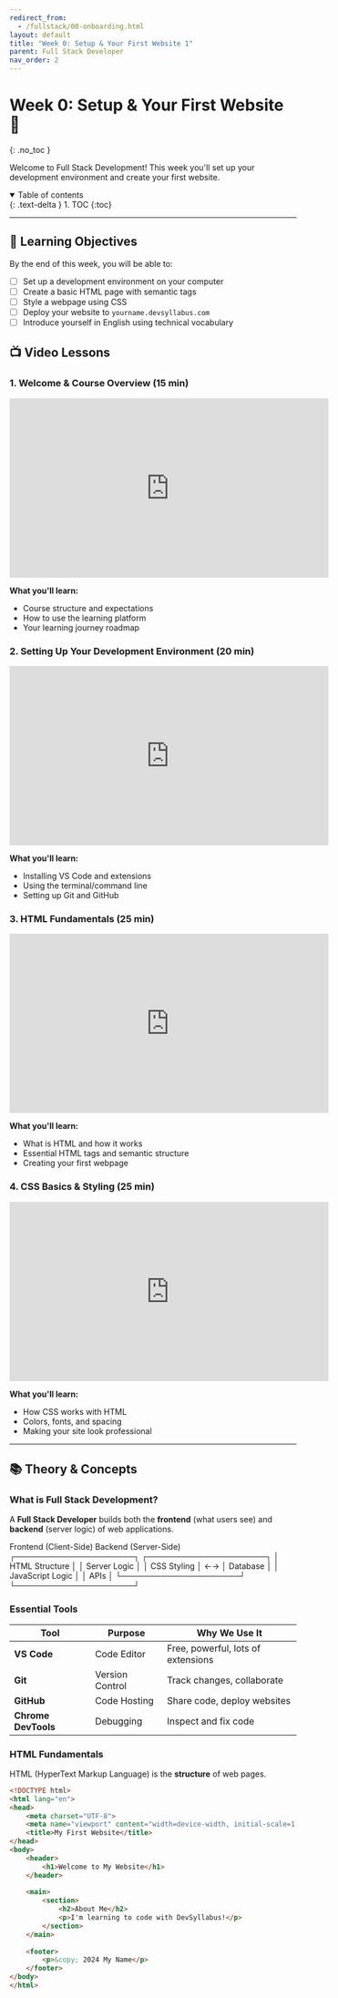 ```yaml
---
redirect_from:
  - /fullstack/00-onboarding.html
layout: default
title: "Week 0: Setup & Your First Website 1"
parent: Full Stack Developer
nav_order: 2
---
```


# Week 0: Setup & Your First Website 🌱
{: .no_toc }

Welcome to Full Stack Development! This week you'll set up your development environment and create your first website.

<details open markdown="block">
  <summary>
    Table of contents
  </summary>
  {: .text-delta }
1. TOC
{:toc}
</details>

---

## 🎯 Learning Objectives

By the end of this week, you will be able to:
- [ ] Set up a development environment on your computer
- [ ] Create a basic HTML page with semantic tags
- [ ] Style a webpage using CSS
- [ ] Deploy your website to `yourname.devsyllabus.com`
- [ ] Introduce yourself in English using technical vocabulary

## 📺 Video Lessons

### 1. Welcome & Course Overview (15 min)
<iframe width="560" height="315" src="https://www.youtube.com/embed/VIDEO_ID_WEEK0_INTRO" title="Full Stack Week 0 - Introduction" frameborder="0" allowfullscreen></iframe>

**What you'll learn:**
- Course structure and expectations
- How to use the learning platform
- Your learning journey roadmap

### 2. Setting Up Your Development Environment (20 min)
<iframe width="560" height="315" src="https://www.youtube.com/embed/VIDEO_ID_SETUP" title="Development Environment Setup" frameborder="0" allowfullscreen></iframe>

**What you'll learn:**
- Installing VS Code and extensions
- Using the terminal/command line
- Setting up Git and GitHub

### 3. HTML Fundamentals (25 min)
<iframe width="560" height="315" src="https://www.youtube.com/embed/VIDEO_ID_HTML" title="HTML Fundamentals" frameborder="0" allowfullscreen></iframe>

**What you'll learn:**
- What is HTML and how it works
- Essential HTML tags and semantic structure
- Creating your first webpage

### 4. CSS Basics & Styling (25 min)
<iframe width="560" height="315" src="https://www.youtube.com/embed/VIDEO_ID_CSS" title="CSS Basics" frameborder="0" allowfullscreen></iframe>

**What you'll learn:**
- How CSS works with HTML
- Colors, fonts, and spacing
- Making your site look professional

---

## 📚 Theory & Concepts

### What is Full Stack Development?

A **Full Stack Developer** builds both the **frontend** (what users see) and **backend** (server logic) of web applications.

Frontend (Client-Side)          Backend (Server-Side)
┌─────────────────────┐        ┌─────────────────────┐
│   HTML Structure    │        │   Server Logic      │
│   CSS Styling       │   ←→   │   Database          │
│   JavaScript Logic  │        │   APIs              │
└─────────────────────┘        └─────────────────────┘

### Essential Tools

| Tool | Purpose | Why We Use It |
|------|---------|---------------|
| **VS Code** | Code Editor | Free, powerful, lots of extensions |
| **Git** | Version Control | Track changes, collaborate |
| **GitHub** | Code Hosting | Share code, deploy websites |
| **Chrome DevTools** | Debugging | Inspect and fix code |

### HTML Fundamentals

HTML (HyperText Markup Language) is the **structure** of web pages.
```html
<!DOCTYPE html>
<html lang="en">
<head>
    <meta charset="UTF-8">
    <meta name="viewport" content="width=device-width, initial-scale=1.0">
    <title>My First Website</title>
</head>
<body>
    <header>
        <h1>Welcome to My Website</h1>
    </header>
    
    <main>
        <section>
            <h2>About Me</h2>
            <p>I'm learning to code with DevSyllabus!</p>
        </section>
    </main>
    
    <footer>
        <p>&copy; 2024 My Name</p>
    </footer>
</body>
</html>